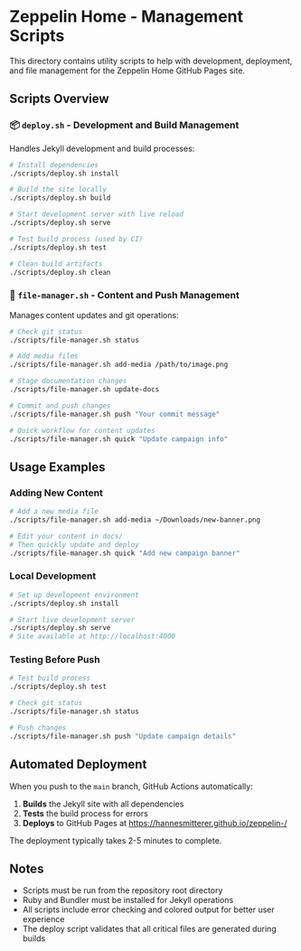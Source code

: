 # Zeppelin Home - Management Scripts

This directory contains utility scripts to help with development, deployment, and file management for the Zeppelin Home GitHub Pages site.

## Scripts Overview

### 📦 `deploy.sh` - Development and Build Management

Handles Jekyll development and build processes:

```bash
# Install dependencies
./scripts/deploy.sh install

# Build the site locally
./scripts/deploy.sh build

# Start development server with live reload
./scripts/deploy.sh serve

# Test build process (used by CI)
./scripts/deploy.sh test

# Clean build artifacts
./scripts/deploy.sh clean
```

### 📁 `file-manager.sh` - Content and Push Management

Manages content updates and git operations:

```bash
# Check git status
./scripts/file-manager.sh status

# Add media files
./scripts/file-manager.sh add-media /path/to/image.png

# Stage documentation changes
./scripts/file-manager.sh update-docs

# Commit and push changes
./scripts/file-manager.sh push "Your commit message"

# Quick workflow for content updates
./scripts/file-manager.sh quick "Update campaign info"
```

## Usage Examples

### Adding New Content

```bash
# Add a new media file
./scripts/file-manager.sh add-media ~/Downloads/new-banner.png

# Edit your content in docs/
# Then quickly update and deploy
./scripts/file-manager.sh quick "Add new campaign banner"
```

### Local Development

```bash
# Set up development environment
./scripts/deploy.sh install

# Start live development server
./scripts/deploy.sh serve
# Site available at http://localhost:4000
```

### Testing Before Push

```bash
# Test build process
./scripts/deploy.sh test

# Check git status
./scripts/file-manager.sh status

# Push changes
./scripts/file-manager.sh push "Update campaign details"
```

## Automated Deployment

When you push to the `main` branch, GitHub Actions automatically:

1. **Builds** the Jekyll site with all dependencies
2. **Tests** the build process for errors
3. **Deploys** to GitHub Pages at https://hannesmitterer.github.io/zeppelin-/

The deployment typically takes 2-5 minutes to complete.

## Notes

- Scripts must be run from the repository root directory
- Ruby and Bundler must be installed for Jekyll operations
- All scripts include error checking and colored output for better user experience
- The deploy script validates that all critical files are generated during builds